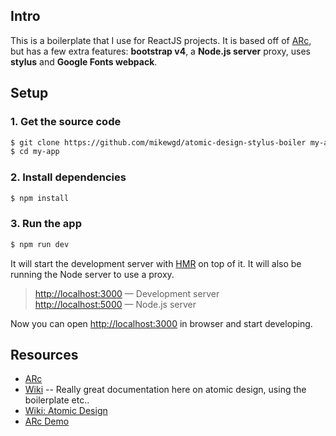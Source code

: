 ## Intro
This is a boilerplate that I use for ReactJS projects. It is based off of [ARc](https://github.com/diegohaz/arc), but has a few extra features: **bootstrap v4**, a **Node.js server** proxy, uses **stylus** and  **Google Fonts webpack**.

## Setup

### 1. Get the source code
```sh
$ git clone https://github.com/mikewgd/atomic-design-stylus-boiler my-app
$ cd my-app
```

### 2. Install dependencies

```sh
$ npm install
```

### 3. Run the app

```sh
$ npm run dev
```

It will start the development server with [HMR](https://webpack.github.io/docs/hot-module-replacement) on top of it. It will also be running the Node server to use a proxy.

> [http://localhost:3000](http://localhost:3000) — Development server<br>
> [http://localhost:5000](http://localhost:5000) — Node.js server

Now you can open [http://localhost:3000](http://localhost:3000) in browser and start developing.

## Resources
- [ARc](https://github.com/diegohaz/arc)
- [Wiki](https://github.com/diegohaz/arc/wiki) -- Really great documentation here on atomic design, using the boilerplate etc.. 
- [Wiki: Atomic Design](https://github.com/diegohaz/arc/wiki/Atomic-Design)
- [ARc Demo](https://arc.js.org/)